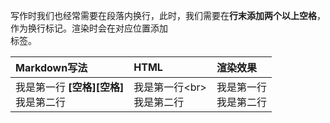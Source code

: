 写作时我们也经常需要在段落内换行，此时，我们需要在**行末添加两个以上空格**，作为换行标记。渲染时会在对应位置添加<br>标签。

|Markdown写法|HTML|渲染效果|
|:--|:--|:--|
|我是第一行 __\[空格\]\[空格\]__<br>我是第二行|我是第一行\<br><br>我是第二行|我是第一行<br>我是第二行|